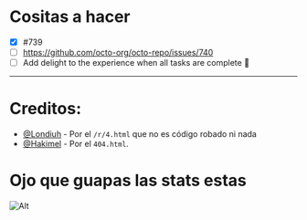 # Cositas a hacer
- [x] #739
- [ ] https://github.com/octo-org/octo-repo/issues/740
- [ ] Add delight to the experience when all tasks are complete :tada:
---

# Creditos: 
- [@Londiuh](https://github.com/Londiuh) - Por el `/r/4.html` que no es código robado ni nada
- [@Hakimel](https://github.com/hakimel/) - Por el `404.html`.

# Ojo que guapas las stats estas
![Alt](https://repobeats.axiom.co/api/embed/14fbb71db4e17c4e09ed9762428b9098f24d48e2.svg "Repobeats analytics image")
